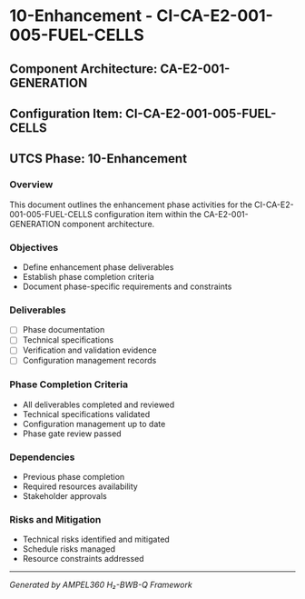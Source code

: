 # 10-Enhancement - CI-CA-E2-001-005-FUEL-CELLS

## Component Architecture: CA-E2-001-GENERATION
## Configuration Item: CI-CA-E2-001-005-FUEL-CELLS
## UTCS Phase: 10-Enhancement

### Overview
This document outlines the enhancement phase activities for the CI-CA-E2-001-005-FUEL-CELLS configuration item within the CA-E2-001-GENERATION component architecture.

### Objectives
- Define enhancement phase deliverables
- Establish phase completion criteria
- Document phase-specific requirements and constraints

### Deliverables
- [ ] Phase documentation
- [ ] Technical specifications
- [ ] Verification and validation evidence
- [ ] Configuration management records

### Phase Completion Criteria
- All deliverables completed and reviewed
- Technical specifications validated
- Configuration management up to date
- Phase gate review passed

### Dependencies
- Previous phase completion
- Required resources availability
- Stakeholder approvals

### Risks and Mitigation
- Technical risks identified and mitigated
- Schedule risks managed
- Resource constraints addressed

---
*Generated by AMPEL360 H₂-BWB-Q Framework*
